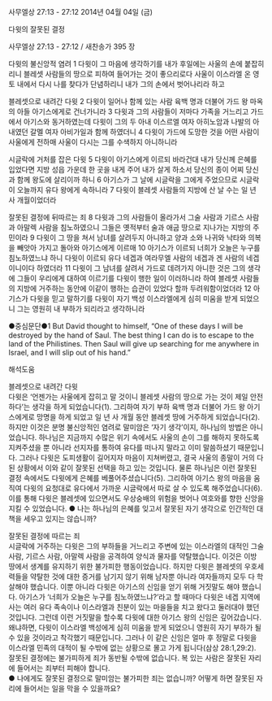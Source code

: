 사무엘상 27:13 - 27:12 
2014년 04월 04일 (금)

다윗의 잘못된 결정



사무엘상 27:13 - 27:12 / 새찬송가 395 장


다윗의 불신앙적 염려
1 다윗이 그 마음에 생각하기를 내가 후일에는 사울의 손에 붙잡히리니 블레셋 사람들의 땅으로 피하여 들어가는 것이 좋으리로다 사울이 이스라엘 온 영토 내에서 다시 나를 찾다가 단념하리니 내가 그의 손에서 벗어나리라 하고

블레셋으로 내려간 다윗
2 다윗이 일어나 함께 있는 사람 육백 명과 더불어 가드 왕 마옥의 아들 아기스에게로 건너가니라 3 다윗과 그의 사람들이 저마다 가족을 거느리고 가드에서 아기스와 동거하였는데 다윗이 그의 두 아내 이스르엘 여자 아히노암과 나발의 아내였던 갈멜 여자 아비가일과 함께 하였더니 4 다윗이 가드에 도망한 것을 어떤 사람이 사울에게 전하매 사울이 다시는 그를 수색하지 아니하니라  

시글락에 거처를 잡은 다윗
5 다윗이 아기스에게 이르되 바라건대 내가 당신께 은혜를 입었다면 지방 성읍 가운데 한 곳을 내게 주어 내가 살게 하소서 당신의 종이 어찌 당신과 함께 왕도에 살리이까 하니 6 아기스가 그 날에 시글락을 그에게 주었으므로 시글락이 오늘까지 유다 왕에게 속하니라 7 다윗이 블레셋 사람들의 지방에 산 날 수는 일 년 사 개월이었더라

잘못된 결정에 뒤따르는 죄
8 다윗과 그의 사람들이 올라가서 그술 사람과 기르스 사람과 아말렉 사람을 침노하였으니 그들은 옛적부터 술과 애굽 땅으로 지나가는 지방의 주민이라 9 다윗이 그 땅을 쳐서 남녀를 살려두지 아니하고 양과 소와 나귀와 낙타와 의복을 빼앗아 가지고 돌아와 아기스에게 이르매 10 아기스가 이르되 너희가 오늘은 누구를 침노하였느냐 하니 다윗이 이르되 유다 네겝과 여라무엘 사람의 네겝과 겐 사람의 네겝이니이다 하였더라 11 다윗이 그 남녀를 살려서 가드로 데려가지 아니한 것은 그의 생각에 그들이 우리에게 대하여 이르기를 다윗이 행한 일이 이러하니라 하여 블레셋 사람들의 지방에 거주하는 동안에 이같이 행하는 습관이 있었다 할까 두려워함이었더라 12 아기스가 다윗을 믿고 말하기를 다윗이 자기 백성 이스라엘에게 심히 미움을 받게 되었으니 그는 영원히 내 부하가 되리라고 생각하니라


●중심문단●1 But David thought to himself, “One of these days I will be destroyed by the hand of Saul. The best thing I can do is to escape to the land of the Philistines. Then Saul will give up searching for me anywhere in Israel, and I will slip out of his hand.”

해석도움





블레셋으로 내려간 다윗  
다윗은 ‘언젠가는 사울에게 잡히고 말 것이니 블레셋 사람의 땅으로 가는 것이 제일 안전하다’는 생각을 하게 되었습니다(1). 그리하여 자기 부하 육백 명과 더불어 가드 왕 아기스에게로 망명을 하게 되었고 일 년 사 개월 동안 블레셋 땅에 거주하게 되었습니다(2). 하지만 이것은 분명 불신앙적인 염려로 말미암은 ‘자기 생각’이지, 하나님의 방법은 아니었습니다. 하나님은 지금까지 수많은 위기 속에서도 사울의 손이 그를 해하지 못하도록 지켜주셨을 뿐 아니라 선지자를 통하여 유다를 떠나지 말라고 이미 말씀하셨기 때문입니다. 그러나 다윗은 도피생활이 길어지자 마음이 지쳐버렸고, 결국 사울의 종말이 거의 다 된 상황에서 이와 같이 잘못된 선택을 하고 있는 것입니다. 물론 하나님은 이런 잘못된 결정 속에서도 다윗에게 은혜를 베풀어주셨습니다(5). 그리하여 아기스 왕의 마음을 움직여 다윗의 요청대로 유다에서 가까운 시글락에서 따로 살 수 있도록 해주었습니다(6). 이를 통해 다윗은 블레셋에 있으면서도 우상숭배의 위험을 벗어나 여호와를 향한 신앙을 지킬 수 있었습니다. 
● 나는 하나님의 은혜를 잊고서 잘못된 자기 생각으로 인간적인 대책을 세우고 있지는 않습니까?

잘못된 결정에 따르는 죄  
시글락에 거주하는 다윗은 그의 부하들을 거느리고 주변에 있는 이스라엘의 대적인 그술 사람, 기르스 사람, 아말렉 사람을 공격하여 양식과 물자를 약탈했습니다. 이것은 이방 땅에서 생계를 유지하기 위한 불가피한 행동이었습니다. 하지만 다윗은 블레셋의 우호세력들을 약탈한 것에 대한 증거를 남기지 않기 위해 남자뿐 아니라 여자들까지 모두 다 학살해야 했습니다. 이뿐 아니라 다윗은 아기스의 신임을 얻기 위해 거짓말도 해야 했습니다. 아기스가 ‘너희가 오늘은 누구를 침노하였느냐?’라고 할 때마다 다윗은 네겝 지역에 사는 여러 유다 족속이나 이스라엘과 친분이 있는 마을들을 치고 왔다고 둘러대야 했던 것입니다. 그런데 이런 거짓말을 할수록 다윗에 대한 아기스 왕의 신임은 깊어갔습니다. 왜냐하면, 다윗이 이스라엘 백성에게 심히 미움을 받게 되었으니 영원히 자기 부하가 될 수 있을 것이라고 착각했기 때문입니다. 그러나 이 같은 신임은 얼마 후 정말로 다윗을 이스라엘 민족의 대적이 될 수밖에 없는 상황으로 몰고 가게 됩니다(삼상 28:1,29:2). 잘못된 결정에는 불가피하게 죄가 동반될 수밖에 없습니다. 복 있는 사람은 잘못된 자리에 들어서는 죄부터 피해야 합니다.  
● 나에게도 잘못된 결정으로 말미암는 불가피한 죄는 없습니까? 어떻게 하면 잘못된 자리에 들어서는 일을 막을 수 있을까요?